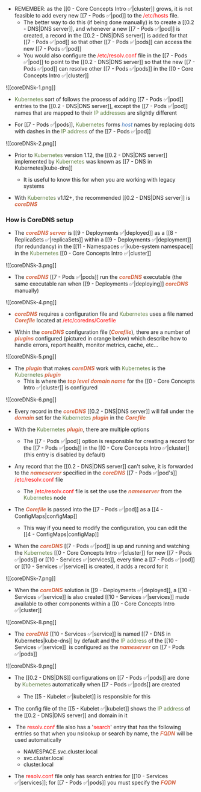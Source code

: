 - REMEMBER: as the [[0 - Core Concepts Intro ✅|cluster]] grows, it is not feasible to add every new [[7 - Pods ✅|pod]] to the <span style="color:red">/etc/hosts</span> file.
	- The better way to do this (if being done manually) is to create a [[0.2 - DNS|DNS server]], and whenever a new [[7 - Pods ✅|pod]] is created, a record in the [[0.2 - DNS|DNS server]] is added for that [[7 - Pods ✅|pod]] so that other [[7 - Pods ✅|pods]] can access the new [[7 - Pods ✅|pod]]
	- You would also configure the <span style="color:red">/etc/resolv.conf</span> file in the [[7 - Pods ✅|pod]] to point to the [[0.2 - DNS|DNS server]] so that the new [[7 - Pods ✅|pod]] can resolve other [[7 - Pods ✅|pods]] in the [[0 - Core Concepts Intro ✅|cluster]]

![[coreDNSk-1.png]]

- <span style="color:#5c7e3e">Kubernetes</span> sort of follows the process of adding [[7 - Pods ✅|pod]] entries to the [[0.2 - DNS|DNS server]], except the [[7 - Pods ✅|pod]] names that are mapped to their <span style="color:#5c7e3e">IP addresses</span> are slightly different

- For [[7 - Pods ✅|pods]], <span style="color:#5c7e3e">Kubernetes</span> forms <i><span style="color:#477bbe">host</span></i> names by replacing dots with dashes in the <span style="color:#5c7e3e">IP address</span> of the [[7 - Pods ✅|pod]]

![[coreDNSk-2.png]]

- Prior to <span style="color:#5c7e3e">Kubernetes</span> version 1.12, the [[0.2 - DNS|DNS server]] implemented by <span style="color:#5c7e3e">Kubernetes</span> was known as [[7 - DNS in Kubernetes|kube-dns]]
	- It is useful to know this for when you are working with legacy systems

- With <span style="color:#5c7e3e">Kubernetes</span> v1.12+, the recommended [[0.2 - DNS|DNS server]] is <b><i><span style="color:#d46644">coreDNS</span></i></b>

### How is CoreDNS setup

- The <b><i><span style="color:#d46644">coreDNS server</span></i></b> is [[9 - Deployments ✅|deployed]] as a [[8 - ReplicaSets ✅|replicaSets]] within a [[9 - Deployments ✅|deployment]] (for redundancy) in the [[11 - Namespaces ✅|kube-system namespace]] in the <span style="color:#5c7e3e">Kubernetes</span> [[0 - Core Concepts Intro ✅|cluster]]

![[coreDNSk-3.png]]

- The <b><i><span style="color:#d46644">coreDNS</span></i></b> [[7 - Pods ✅|pods]] run the <b><i><span style="color:#d46644">coreDNS</span></i></b> executable (the same executable ran when [[9 - Deployments ✅|deploying]] <b><i><span style="color:#d46644">coreDNS</span></i></b> manually)

![[coreDNSk-4.png]]

- <b><i><span style="color:#d46644">coreDNS</span></i></b> requires a configuration file and <span style="color:#5c7e3e">Kubernetes</span> uses a file named <b><i><span style="color:#d46644">Corefile</span></i></b> located at <span style="color:red">/etc/coredns/Corefile</span>

- Within the <b><i><span style="color:#d46644">coreDNS</span></i></b> configuration file (<b><i><span style="color:#d46644">Corefile</span></i></b>), there are a number of <b><i><span style="color:#d46644">plugins</span></i></b> configured (pictured in orange below) which describe how to handle errors, report health, monitor metrics, cache, etc…

![[coreDNSk-5.png]]

- The <b><i><span style="color:#d46644">plugin</span></i></b> that makes <b><i><span style="color:#d46644">coreDNS</span></i></b> work with <span style="color:#5c7e3e">Kubernetes</span> is the <span style="color:#5c7e3e">Kubernetes</span> <b><i><span style="color:#d46644">plugin</span></i></b>
	- This is where the <b><i><span style="color:#d46644">top level domain name</span></i></b> for the [[0 - Core Concepts Intro ✅|cluster]] is configured

![[coreDNSk-6.png]]

- Every record in the <b><i><span style="color:#d46644">coreDNS</span></i></b> [[0.2 - DNS|DNS server]] will fall under the <b><i><span style="color:#d46644">domain</span></i></b> set for the <span style="color:#5c7e3e">Kubernetes</span> <b><i><span style="color:#d46644">plugin</span></i></b> in the <b><i><span style="color:#d46644">Corefile</span></i></b>

- With the <span style="color:#5c7e3e">Kubernetes</span> <b><i><span style="color:#d46644">plugin</span></i></b>, there are multiple options
	- The [[7 - Pods ✅|pod]] option is responsible for creating a record for the [[7 - Pods ✅|pods]] in the [[0 - Core Concepts Intro ✅|cluster]] (this entry is disabled by default)

- Any record that the [[0.2 - DNS|DNS server]] can't solve, it is forwarded to the <b><i><span style="color:#d46644">nameserver</span></i></b> specified in the <b><i><span style="color:#d46644">coreDNS</span></i></b> [[7 - Pods ✅|pod's]] <span style="color:red">/etc/resolv.conf</span> file
	- The <span style="color:red">/etc/resolv.conf</span> file is set the use the <b><i><span style="color:#d46644">nameserver</span></i></b> from the <span style="color:#5c7e3e">Kubernetes</span> node

- The <b><i><span style="color:#d46644">Corefile</span></i></b> is passed into the [[7 - Pods ✅|pod]] as a [[4 - ConfigMaps|configMap]]
	- This way if you need to modify the configuration, you can edit the [[4 - ConfigMaps|configMap]]

- When the <b><i><span style="color:#d46644">coreDNS</span></i></b> [[7 - Pods ✅|pod]] is up and running and watching the <span style="color:#5c7e3e">Kubernetes</span> [[0 - Core Concepts Intro ✅|cluster]] for new [[7 - Pods ✅|pods]] or [[10 - Services ✅|services]], every time a [[7 - Pods ✅|pod]] or [[10 - Services ✅|service]] is created, it adds a record for it

![[coreDNSk-7.png]]

- When the <b><i><span style="color:#d46644">coreDNS</span></i></b> solution is [[9 - Deployments ✅|deployed]], a [[10 - Services ✅|service]] is also created [[10 - Services ✅|services]] made available to other components within a [[0 - Core Concepts Intro ✅|cluster]]

![[coreDNSk-8.png]]

- The <b><i><span style="color:#d46644">coreDNS</span></i></b> [[10 - Services ✅|service]] is named [[7 - DNS in Kubernetes|kube-dns]] by default and the <span style="color:#5c7e3e">IP address</span> of the [[10 - Services ✅|service]]  is configured as the <b><i><span style="color:#d46644">nameserver</span></i></b> on [[7 - Pods ✅|pods]]

![[coreDNSk-9.png]]

- The [[0.2 - DNS|DNS]] configurations on [[7 - Pods ✅|pods]] are done by <span style="color:#5c7e3e">Kubernetes</span> automatically when [[7 - Pods ✅|pods]] are created
	- The [[5 - Kubelet ✅|kubelet]] is responsible for this

- The config file of the [[5 - Kubelet ✅|kubelet]] shows the <span style="color:#5c7e3e">IP address</span> of the [[0.2 - DNS|DNS server]] and domain in it

-  The <span style="color:red">resolv.conf</span> file also has a '<span style="color:red">search</span>' entry that has the following entries so that when you nslookup or search by name, the <b><i><span style="color:#d46644">FQDN</span></i></b> will be used automatically
	- NAMESPACE.svc.cluster.local
	- svc.cluster.local
	- cluster.local

- The <span style="color:red">resolv.conf</span> file only has search entries for [[10 - Services ✅|services]]; for [[7 - Pods ✅|pods]] you must specify the <b><i><span style="color:#d46644">FQDN</span></i></b>